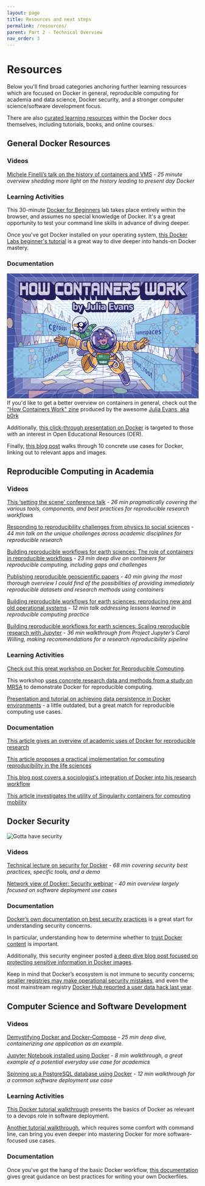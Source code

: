 ```yaml
---
layout: page
title: Resources and next steps
permalink: /resources/
parent: Part 2 - Technical Overview
nav_order: 3
---
```


# Resources 

Below you'll find broad categories anchoring further learning resources which are focused on Docker in general, reproducible computing for academia and data science, Docker security, and a stronger computer science/software development focus.

There are also [curated learning resources](https://docs.docker.com/get-started/resources/) within the Docker docs themselves, including tutorials, books, and online courses.

## General Docker Resources

### Videos

[Michele Finelli’s talk on the history of containers and VMS](https://vimeo.com/166626311) - *25 minute overview shedding more light on the history leading to present day Docker*

### Learning Activities

This 30-minute [Docker for Beginners](https://training.play-with-docker.com/beginner-linux/) lab takes place entirely within the browser, and assumes no special knowledge of Docker. It's a great opportunity to test your command line skills in advance of diving deeper.

Once you've got Docker installed on your operating system, [this Docker Labs beginner's tutorial](https://github.com/docker/labs/blob/master/beginner/readme.md) is a great way to dive deeper into hands-on Docker mastery.

### Documentation

![Cover of Julia Evans' zine on Linux containers](figures/b0rkcover.png)
If you'd like to get a better overview on containers in general, check out the ["How Containers Work" zine](https://wizardzines.com/zines/containers/) produced by the awesome [Julia Evans, aka b0rk](https://jvns.ca/)
<br/>

Additionally, [this click-through presentation on Docker](https://oer.gitlab.io/oer-on-oer-infrastructure/Docker.html#/slide-org562bf2f) is targeted to those with an interest in Open Educational Resources (OER).

Finally, [this blog post](https://thekrishna.in/blogs/blog/fav-docker-images/) walks through 10 concrete use cases for Docker, linking out to relevant apps and images.

## Reproducible Computing in Academia

### Videos

[This ‘setting the scene’ conference talk](https://vimeo.com/366209343) - *26 min pragmatically covering the various tools, components, and best practices for reproducible research workflows*

[Responding to reproducibility challenges from physics to social sciences](https://vimeo.com/366217811) - *44 min talk on the unique challenges across academic disciplines for reproducible research*

[Building reproducible workflows for earth sciences: The role of containers in reproducible workflows](https://vimeo.com/366733341) - *23 min deep dive on containers for reproducible computing, including gaps and challenges*

[Publishing reproducible geoscientific papers](https://vimeo.com/366704100) - *40 min giving the most thorough overview I could find of the possibilities of providing immediately reproducible datasets and research methods using containers*

[Building reproducible workflows for earth sciences: reproducing new and old operational systems](https://vimeo.com/366742015) - *12 min talk addressing lessons learned in reproducible computing practice*

[Building reproducible workflows for earth sciences: Scaling reproducible research with Jupyter](https://vimeo.com/366447788) - *36 min walkthrough from Project Jupyter’s Carol Willing, making recommendations for a research reproducibility pipeline*

### Learning Activities

[Check out this great workshop on Docker for Reproducible Computing](https://reproducible-analysis-workshop.readthedocs.io/en/latest/8.Intro-Docker.html).

This workshop [uses concrete research data and methods from a study on MRSA](https://nbis-reproducible-research.readthedocs.io/en/latest/docker/) to demonstrate Docker for reproducible computing.

[Presentation and tutorial on achieving data persistence in Docker environments](https://github.com/stephlocke/datadockerdisconbobulating) - a little outdated, but a great match for reproducible computing use cases.

### Documentation

[This article gives an overview of academic uses of Docker for reproducible research](https://dl.acm.org/doi/10.1145/2723872.2723882)

[This article proposes a practical implementation for computing reproducibility in the life sciences](https://europepmc.org/article/med/29953862)

[This blog post covers a sociologist's integration of Docker into his research workflow](https://research-it.berkeley.edu/blog/17/07/26/sociologist-uses-docker-switch-workflows-ease)

[This article investigates the utility of Singularity containers for computing mobility](https://journals.plos.org/plosone/article?id=10.1371/journal.pone.0177459)
<br/>

## Docker Security

![Gotta have security](/figures/dockerpanik.png)

### Videos

[Technical lecture on security for Docker](https://vimeo.com/249060236) - *68 min covering security best practices, specific tools, and a demo*

[Network view of Docker: Security webinar](https://vimeo.com/191735566) - *40 min overview largely focused on software deployment use cases*

### Documentation

[Docker’s own documentation on best security practices](https://docs.docker.com/engine/security/security/) is a great start for understanding security concerns.

In particular, understanding how to determine whether to [trust Docker content](https://docs.docker.com/engine/security/trust/content_trust/) is important.

Additionally, this security engineer posted [a deep dive blog post focused on protecting sensitive information in Docker images](https://www.ctl.io/developers/blog/post/tutorial-protecting-sensitive-info-docker).

Keep in mind that Docker’s ecosystem is not immune to security concerns; [smaller registries may make operational security mistakes](https://threatpost.com/docker-registries-malware-data-theft/152734/), and even the most mainstream registry [Docker Hub reported a user data hack last year](https://threatpost.com/docker-hub-hack/144176/).
<br/>

## Computer Science and Software Development

### Videos

[Demystifying Docker and Docker-Compose](https://vimeo.com/253796471) - *25 min deep dive, containerizing one application as an example*.

[Jupyter Notebook installed using Docker](https://vimeo.com/168685694) - *8 min walkthrough, a great example of a potential everyday use case for academics*

[Spinning up a PostgreSQL database using Docker](https://vimeo.com/168685388) - *12 min walkthrough for a common software deployment use case*

### Learning Activities

[This Docker tutorial walkthrough](https://countable-ops-manual.readthedocs.io/devops/DOCKER.html) presents the basics of Docker as relevant to a devops role in software deployment.

[Another tutorial walkthrough](https://docker-curriculum.com/), which requires some comfort with command line, can bring you even deeper into mastering Docker for more software-focused use cases.

### Documentation

Once you've got the hang of the basic Docker workflow, [this documentation](https://docs.docker.com/develop/develop-images/dockerfile_best-practices/) gives great guidance on best practices for writing your own Dockerfiles.